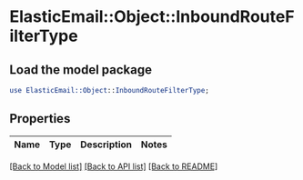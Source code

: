 # ElasticEmail::Object::InboundRouteFilterType

## Load the model package
```perl
use ElasticEmail::Object::InboundRouteFilterType;
```

## Properties
Name | Type | Description | Notes
------------ | ------------- | ------------- | -------------

[[Back to Model list]](../README.md#documentation-for-models) [[Back to API list]](../README.md#documentation-for-api-endpoints) [[Back to README]](../README.md)


